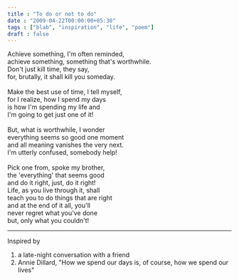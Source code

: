 ```yaml
---
title : "To do or not to do"
date : "2009-04-22T00:00:00+05:30"
tags : ["blab", "inspiration", "life", "poem"]
draft : false
---
```


Achieve something, I'm often reminded,<br />
achieve something, something that's worthwhile.<br />
Don't just kill time, they say,<br />
for, brutally, it shall kill you someday.<br />
<br />
Make the best use of time, I tell myself,<br />
for I realize, how I spend my days<br />
is how I'm spending my life and<br />
I'm going to get just one of it!<br />
<br />
But, what is worthwhile, I wonder<br />
everything seems so good one moment<br />
and all meaning vanishes the very next.<br />
I'm utterly confused, somebody help!<br />
<br />
Pick one from, spoke my brother,<br />
the 'everything' that seems good<br />
and do it right, just, do it right!<br />
Life, as you live through it, shall<br />
teach you to do things that are right<br />
and at the end of it all, you'll<br />
never regret what you've done<br />
but, only what you couldn't!<br />

----

Inspired by

1.  a late-night conversation with a friend
2.  Annie Dillard, "How we spend our days is, of course, how we
    spend our lives"
